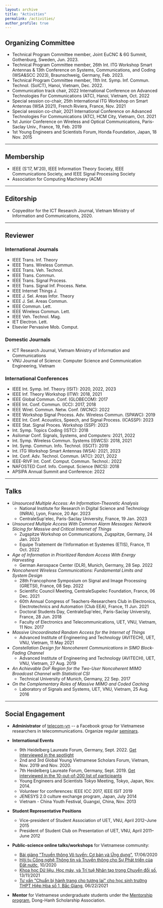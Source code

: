 ```yaml
---
layout: archive
title: "Activities"
permalink: /activities/
author_profile: true
---
```


## Organizing Committee

* Technical Program Committee member, Joint EuCNC & 6G Summit, Gothenburg, Sweden, Jun. 2023.
* Technical Program Committee member, 26th Int. ITG Workshop Smart Antennas & 13th Conference on Systems, Communications, and Coding (WSA&SCC 2023), Braunschweig, Germany, Feb. 2023.
* Technical Program Committee member, 11th Int. Symp. Inf. Commun. Technol. (SoICT), Hanoi, Vietnam, Dec. 2022.
* Communication track chair, 2022 International Conference on Advanced Technologies For Communications (ATC), Hanoi, Vietnam, Oct. 2022
* Special session co-chair, 25th International ITG Workshop on Smart Antennas (WSA 2021), French Riviera, France, Nov. 2021
* Special session co-chair, 2021 International Conference on Advanced Technologies For Communications (ATC), HCM City, Vietnam, Oct. 2021
* 1st Junior Conference on Wireless and Optical Communications, Paris-Saclay Univ., France, 19, Feb. 2019
* 1st Young Engineers and Scientists Forum, Honda Foundation, Japan, 18 Nov. 2015

---
## Membership

* IEEE (S'17, M'20), IEEE Information Theory Society, IEEE Communications Society, and IEEE Signal Processing Society
* Association for Computing Machinery (ACM)

---
## Editorship

* Copyeditor for the ICT Research Journal, Vietnam Ministry of Information and Communications, 2020.

---
## Reviewer

### International Journals 

* IEEE Trans. Inf. Theory 
* IEEE Trans. Wireless Commun.
* IEEE Trans. Veh. Technol. 
* IEEE Trans. Commun. 
* IEEE Trans. Signal Process. 
* IEEE Trans. Signal Inf. Process. Netw. 
* IEEE Internet Things J. 
* IEEE J. Sel. Areas Infor. Theory 
* IEEE J. Sel. Areas Commun. 
* IEEE Commun. Lett. 
* IEEE Wireless Commun. Lett.
* IEEE Veh. Technol. Mag. 
* IET Electron. Lett. 
* Elsevier Pervasive Mob. Comput. 
 
### Domestic Journals

* ICT Research Journal, Vietnam Ministry of Information and Communications
* VNU Journal of Science: Computer Science and Communication Engineering, Vietnam

### International Conferences

* IEEE Int. Symp. Inf. Theory (ISIT): 2020, 2022, 2023
* IEEE Inf. Theory Workshop (ITW): 2018, 2021
* IEEE Global Commun. Conf. (GLOBECOM): 2017
* IEEE Int. Conf. Commun. (ICC): 2017, 2018
* IEEE Wirel. Commun. Netw. Conf. (WCNC): 2022
* IEEE Workshop Signal Process. Adv. Wireless Commun. (SPAWC): 2019
* IEEE Int. Conf. Acoustics, Speech, and Signal Process. (ICASSP): 2023
* IEEE Stat. Signal Proces. Workshop (SSP): 2023
* Int. Symp. Topics Coding (ISTC): 2018
* Asilomar Conf. Signals, Systems, and Computers: 2021, 2022
* Int. Symp. Wireless Commun. Systems (ISWCS): 2018, 2021
* Int. Symp. Commun. Info. Technol. (ISCIT): 2019
* Int. ITG Workshop Smart Antennas (WSA): 2021, 2023
* Int. Conf. Adv. Technol. Commun. (ATC): 2021, 2022
* IEEE-RIVF Int. Conf. Comput. Commun. Technol.: 2022
* NAFOSTED Conf. Info. Comput. Science (NICS): 2018
* APSIPA Annual Summit and Conference: 2022

---
## Talks

* _Unsourced Multiple Access: An Information-Theoretic Analysis_
  * National Institute for Research in Digital Science and Technology (INRIA), Lyon, France, 20 Apr. 2023
  * CentraleSup\'elec, Paris-Saclay University, France, 19 Jan. 2023
* _Unsourced Multiple Access With Common Alarm Messages: Network Slicing for Massive and Critical Internet of Things_
  * Zugspitze Workshop on Communications, Zugspitze, Germany, 24 Jan. 2023
  * Equipe Traitement de l’Information et Systemes (ETIS), France, 11 Oct. 2022
* _Age of Information in Prioritized Random Access With Energy Harvesting_
  * German Aerospace Center (DLR), Munich, Germany, 28 Sep. 2022
* _Noncoherent Wireless Communications: Fundamental Limits and System Design_
  * 28th Francophone Symposium on Signal and Image Processing (GRETSI), France, 08 Sep. 2022
  * Scientific Council Meeting, CentraleSupelec Foundation, France, 06 Dec. 2021
  * 60th Annual Congress of Teachers-Researchers Club in Electronics, Electrotechnics and Automation (Club EEA), France, 11 Jun. 2021
  * Doctoral Students Day, CentraleSup\'elec, Paris-Saclay University, France, 28 Jun. 2018
  * Faculty of Electronics and Telecommunications, UET, VNU, Vietnam, 11 Nov. 2017
* _Massive Uncoordinated Random Access for the Internet of Things_
  * Advanced Institute of Engineering and Technology (AVITECH), UET, VNU, Vietnam, 11 May 2021
* _Constellation Design for Noncoherent Communications in SIMO Block-Fading Channel_
  * Advanced Institute of Engineering and Technology (AVITECH), UET, VNU, Vietnam, 27 Aug. 2019
* _An Achievable DoF Region for the Two-User Noncoherent MIMO Broadcast Channel with Statistical CSI_
  * Technical University of Munich, Germany, 22 Sep. 2017
* _On the Complementary Roles of Massive MIMO and Coded Caching_
  * Laboratory of Signals and Systems, UET, VNU, Vietnam, 25 Aug. 2016

---
## Social Engagement
* **Administrator** of [telecom-vn](https://www.facebook.com/groups/telecomvn) -- a Facebook group for Vietnamese researchers in telecommunications. Organize regular [seminars](https://www.youtube.com/channel/UCNWic6CM7ZtdlUJQd2WlGYQ).

* **International Events**
    * 9th Heidelberg Laureate Forum, Germany, Sept. 2022. [Get interviewed in the spotlight](https://scilogs.spektrum.de/hlf/hlff-spotlight-9th-hlf-2/)
    * 2nd and 3rd Global Young Vietnamese Scholars Forum, Vietnam, Nov. 2019 and Nov. 2020. 
    * 7th Heidelberg Laureate Forum, Germany, Sept. 2019. [Get interviewed in the 10-out-of-200 list of participants](https://scilogs.spektrum.de/hlf/10-out-of-200-serving-the-people-khac-hoang-ngo-improves-our-telecommunication/)
    * Young Engineers and Scientists Tokyo Meeting, Tokyo, Japan, Nov. 2014.
    * Volunteer for conferences: IEEE ICC 2017, IEEE ISIT 2019
    * JENESYS 2.0 culture exchange program, Japan, July 2014
    * Vietnam - China Youth Festival, Guangxi, China, Nov. 2013

* **Student Representative Positions**
    * Vice-president of Student Association of UET, VNU, April 2012–June 2015
    * President of Student Club on Presentation of UET, VNU, April 2011–June 2012

* **Public-science online talks/workshops** for Vietnamese community:
    - [Bài giảng "Truyền thông Vô tuyến: Cơ bản và Ứng dụng"](https://khachoang1412.wordpress.com/2020/11/03/truyen-thong-vo-tuyen-co-ban-va-ung-dung/), 17/06/2020
    - [Hội tụ Công nghệ Thông tin và Truyền thông cho Sự Phát triển của Đất nước](https://khachoang1412.wordpress.com/2020/11/03/phat-trien-dat-nuoc-nho-hoi-tu-cong-nghe-thong-tin-va-truyen-thong/), 10/2020
    - [Khoa học Dữ liệu, Học máy, và Trí tuệ Nhân tạo trong Chuyển đổi số](https://trithuctrevietnam.vn/GlobalVYSA/hoi-thao-khoa-hoc-du-lieu-hoc-may-va-tri-tue-nhan-tao-trong-chuyen-doi-so/), 13/11/2021
    - [Tư vấn "Chuẩn bị hành trang cho tương lai" cho học sinh trường THPT Hiệp Hòa số 1, Bắc Giang](https://youtu.be/jst7yVAQPzA), 06/22/2021

* **Mentor** for Vietnamese undergraduate students under the [Mentorship program](https://donghanh.net/2022/01/dong-hanh-alumni-khoi-dong-chuong-trinh-mentorship-mua-1/), Dong-Hanh Scholarship Association.
